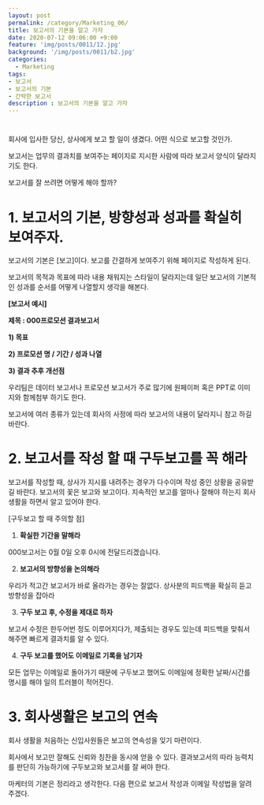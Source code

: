 ```yaml
---
layout: post
permalink: /category/Marketing_06/
title: 보고서의 기본을 알고 가자 
date: 2020-07-12 09:06:00 +9:00
feature: 'img/posts/0011/12.jpg'
background: '/img/posts/0011/b2.jpg'
categories:
  - Marketing
tags:
- 보고서
- 보고서의 기본 
- 간략한 보고서
description : 보고서의 기본을 알고 가자
---
```


# 

회사에 입사한 당신, 상사에게 보고 할 일이 생겼다. 어떤 식으로 보고할 것인가. 

보고서는 업무의 결과치를 보여주는 페이지로 지시한 사람에 따라 보고서 양식이 달라지기도 한다. 

보고서를 잘 쓰려면 어떻게 해야 할까? 



#  1. 보고서의 기본, 방향성과 성과를 확실히 보여주자. 

보고서의 기본은 [보고]이다. 보고를 간결하게 보여주기 위해 페이지로 작성하게 된다. 

보고서의 목적과 목표에 따라 내용 채워지는 스타일이 달라지는데 일단 보고서의 기본적인 성과를 순서를 어떻게 나열할지 생각을 해본다. 



**[보고서 예시]** 

**제목 : 000프로모션 결과보고서** 

**1)   목표**

**2)   프로모션 명 / 기간 / 성과 나열** 

**3)   결과 추후 개선점** 

우리팀은 데이터 보고서나 프로모션 보고서가 주로 많기에 원페이퍼 혹은 PPT로 이미지와 함께첨부 하기도 한다. 

보고서에 여러 종류가 있는데 회사의 사정에 따라 보고서의 내용이 달라지니 참고 하길 바란다. 

 



# 2. 보고서를 작성 할 때 구두보고를 꼭 해라 

보고서를 작성할 때, 상사가 지시를 내려주는 경우가 다수이며 작성 중인 상황을 공유받길 바란다. 보고서의 꽃은 보고와 보고이다. 지속적인 보고를 얼마나 잘해야 하는지 회사생활을 하면서 알고 있어야 한다. 

 

[구두보고 할 때 주의할 점]

1. **확실한 기간을 말해라** 

000보고서는 0월 0일 오후 0시에 전달드리겠습니다.

2. **보고서의 방향성을 논의해라** 

우리가 적고간 보고서가 바로 올라가는 경우는 잘없다. 상사분의 피드백을 확실히 듣고 방향성을 잡아라

3. **구두 보고 후, 수정을 제대로 하자** 

보고서 수정은 한두어번 정도 이루어지다가, 제출되는 경우도 있는데 피드백을 맞춰서 해주면 빠르게 결과치를 알 수 있다.

4. **구두 보고를 했어도 이메일로 기록을 남기자**

 모든 업무는 이메일로 돌아가기 때문에 구두보고 했어도 이메일에 정확한 날짜/시간를 명시를 해야 일의 트러블이 적어진다. 





# 3. 회사생활은 보고의 연속 

회사 생활을 처음하는 신입사원들은 보고의 연속성을 잊기 마련이다. 

회사에서 보고만 잘해도 신뢰와 칭찬을 동시에 얻을 수 있다. 결과보고서의 따라 능력치를 판단히 가능하기에 구두보고와 보고서를 잘 써야 한다. 

마케터의 기본은 정리라고 생각한다. 다음 편으로 보고서 작성과 이메일 작성법을 알려주겠다. 